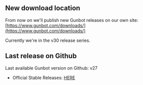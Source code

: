 ## New download location

From now on we'll publish new Gunbot releases on our own site: [https://www.gunbot.com/downloads/](https://www.gunbot.com/downloads/)

Currently we're in the v30 release series.

## Last release on Github
Last available Gunbot version on Github: v27

- Official Stable Releases: [HERE](https://github.com/GuntharDeNiro/BTCT/releases/tag/v27)


